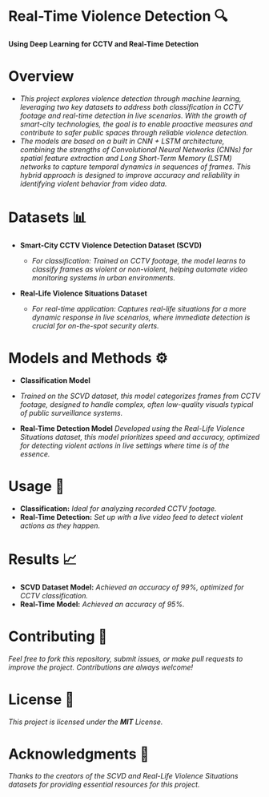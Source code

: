 # Real-Time Violence Detection 🔍
**Using Deep Learning for CCTV and Real-Time Detection**

# Overview
* *This project explores violence detection through machine learning, leveraging two key datasets to address both classification in CCTV footage and real-time detection in live scenarios. With the growth of smart-city technologies, the goal is to enable proactive measures and contribute to safer public spaces through reliable violence detection.*
* *The models are based on a built in CNN + LSTM architecture, combining the strengths of Convolutional Neural Networks (CNNs) for spatial feature extraction and Long Short-Term Memory (LSTM) networks to capture temporal dynamics in sequences of frames. This hybrid approach is designed to improve accuracy and reliability in identifying violent behavior from video data.*

# Datasets 📊
* **Smart-City CCTV Violence Detection Dataset (SCVD)**
  * *For classification: Trained on CCTV footage, the model learns to classify frames as violent or non-violent, helping automate video monitoring systems in urban environments.*

* **Real-Life Violence Situations Dataset**
  * *For real-time application: Captures real-life situations for a more dynamic response in live scenarios, where immediate detection is crucial for on-the-spot security alerts.*
 
# Models and Methods ⚙️
* **Classification Model**
* *Trained on the SCVD dataset, this model categorizes frames from CCTV footage, designed to handle complex, often low-quality visuals typical of public surveillance systems.*

* **Real-Time Detection Model**
*Developed using the Real-Life Violence Situations dataset, this model prioritizes speed and accuracy, optimized for detecting violent actions in live settings where time is of the essence.*

# Usage 🎥
* **Classification:** *Ideal for analyzing recorded CCTV footage.*
* **Real-Time Detection:** *Set up with a live video feed to detect violent actions as they happen.*

# Results 📈
* **SCVD Dataset Model:** *Achieved an accuracy of 99%, optimized for CCTV classification.*
* **Real-Time Model:** *Achieved an accuracy of 95%.*

# Contributing 🤝
*Feel free to fork this repository, submit issues, or make pull requests to improve the project. Contributions are always welcome!*

# License 📄
*This project is licensed under the **MIT** License.*

# Acknowledgments 🙏
*Thanks to the creators of the SCVD and Real-Life Violence Situations datasets for providing essential resources for this project.*
